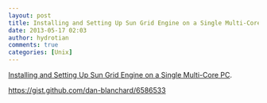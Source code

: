 ```yaml
---
layout: post
title: Installing and Setting Up Sun Grid Engine on a Single Multi-Core PC
date: 2013-05-17 02:03
author: hydrotian
comments: true
categories: [Unix]
---
```

<a href="https://scidom.wordpress.com/2012/01/18/sge-on-single-pc/">Installing and Setting Up Sun Grid Engine on a Single Multi-Core PC</a>.

<a href="https://gist.github.com/dan-blanchard/6586533">https://gist.github.com/dan-blanchard/6586533</a>
